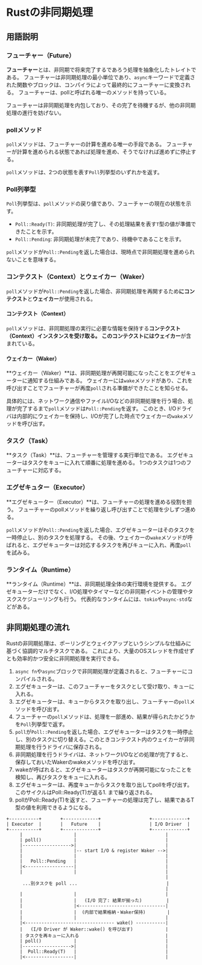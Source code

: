 # Rustの非同期処理

## 用語説明

### フューチャー（Future）

**フューチャー**とは、非同期で将来完了するであろう処理を抽象化したトレイトである。
フューチャーは非同期処理の最小単位であり、`async`キーワードで定義された関数やブロックは、コンパイラによって最終的にフューチャーに変換される。
フューチャーは、pollと呼ばれる唯一のメソッドを持っている。

フューチャーは非同期処理を内包しており、その完了を待機するが、他の非同期処理の進行を妨げない。

### pollメソッド

`poll`メソッドは、フューチャーの計算を進める唯一の手段である。
フューチャーが計算を進められる状態であれば処理を進め、そうでなければ進めずに停止する。

`poll`メソッドは、2つの状態を表す`Poll`列挙型のいずれかを返す。

### Poll列挙型

`Poll`列挙型は、`poll`メソッドの戻り値であり、フューチャーの現在の状態を示す。

- `Poll::Ready(T)`: 非同期処理が完了し、その処理結果を表す`T`型の値が準備できたことを示す。
- `Poll::Pending`: 非同期処理が未完了であり、待機中であることを示す。

`poll`メソッドが`Poll::Pending`を返した場合は、現時点で非同期処理を進められないことを意味する。

### コンテクスト（Context）とウェイカー（Waker）

`poll`メソッドが`Poll::Pending`を返した場合、非同期処理を再開するため**にコンテクスト**と**ウェイカー**が使用される。

#### コンテクスト（Context）

`poll`メソッドは、非同期処理の実行に必要な情報を保持する**コンテクスト（Context）**インスタンスを受け取る。
このコンテクストには**ウェイカー**が含まれている。

#### ウェイカー（Waker）

**ウェイカー（Waker）**は、非同期処理が再開可能になったことをエグゼキューターに通知する仕組みである。
ウェイカーには`wake`メソッドがあり、これを呼び出すことでフューチャーが再度`poll`される準備ができたことを知らせる。

具体的には、ネットワーク通信やファイルI/Oなどの非同期処理を行う場合、処理が完了するまで`poll`メソッドは`Poll::Pending`を返す。
このとき、I/Oドライバは内部的にウェイカーを保持し、I/Oが完了した時点でウェイカーの`wake`メソッドを呼び出す。

### タスク（Task）

**タスク（Task）**は、フューチャーを管理する実行単位である。
エグゼキューターはタスクをキューに入れて順番に処理を進める。
1つのタスクは1つのフューチャーに対応する。

### エグゼキュター（Executor）

**エグゼキューター（Executor）**は、フューチャーの処理を進める役割を担う。
フューチャーのpollメソッドを繰り返し呼び出すことで処理を少しずつ進める。

`poll`メソッドが`Poll::Pending`を返した場合、エグゼキューターはそのタスクを一時停止し、別のタスクを処理する。
その後、ウェイカーの`wake`メソッドが呼ばれると、エグゼキューターは対応するタスクを再びキューに入れ、再度`poll`を試みる。

### ランタイム（Runtime）

**ランタイム（Runtime）**は、非同期処理全体の実行環境を提供する。
エグゼキューターだけでなく、I/O処理やタイマーなどの非同期イベントの管理やタスクスケジューリングも行う。
代表的なランタイムには、`tokio`や`async-std`などがある。

## 非同期処理の流れ

Rustの非同期処理は、ポーリングとウェイクアップというシンプルな仕組みに基づく協調的マルチタスクである。
これにより、大量のOSスレッドを作成せずとも効率的かつ安全に非同期処理を実行できる。

1. `async fn`や`async`ブロックで非同期処理が定義されると、フューチャーにコンパイルされる。
2. エグゼキューターは、このフューチャーをタスクとして受け取り、キューに入れる。
3. エグゼキューターは、キューからタスクを取り出し、フューチャーの`poll`メソッドを呼び出す。
4. フューチャーの`poll`メソッドは、処理を一部進め、結果が得られたかどうかを`Poll`列挙型で返す。
5. `poll`が`Poll::Pending`を返した場合、エグゼキューターはタスクを一時停止し、別のタスクに切り替える。このときコンテクスト内のウェイカーが非同期処理を行うドライバに保存される。
6. 非同期処理を行うドライバは、ネットワークI/Oなどの処理が完了すると、保存しておいたWakerのwakeメソッドを呼び出す。
7. wakeが呼ばれると、エグゼキューターはタスクが再開可能になったことを検知し、再びタスクをキューに入れる。
8. エグゼキューターは、再度キューからタスクを取り出してpollを呼び出す。このサイクルはPoll::Ready(T)が返る1. まで繰り返される。
9. pollがPoll::Ready(T)を返すと、フューチャーの処理は完了し、結果であるT型の値を利用できるようになる。

```text
+-----------+       +-------------+                  +-------------+
| Executor  |       |   Future    |                  | I/O Driver  |
+-----------+       +-------------+                  +-------------+
     |                   |                                 |
     | poll()            |                                 |
     |------------------>|                                 |
     |                   |-- start I/O & register Waker -->|
     |                   |                                 |
     |   Poll::Pending   |                                 |
     |<------------------|                                 |
     |                   |                                 |
                                                           |
      ...別タスクを poll ...                                 |
                                                           |
     |                   |                                 |
     |                   |   (I/O 完了: 結果が揃った)         |
     |                   |<--------------------------------|
     |                   |  (内部で結果格納・Waker保持)        |
     |                   |                                 |
     |<--------------------------------- wake() -----------|
     |   (I/O Driver が Waker::wake() を呼び出す)            |
     | タスクを再キューに入れる                                |
     | poll()            |                                 |
     |------------------>|                                 |
     |  Poll::Ready(T)   |                                 |
     |<------------------|                                 |
```
